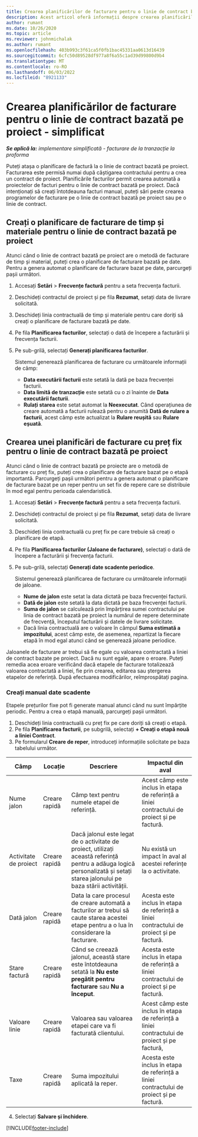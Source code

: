```yaml
---
title: Crearea planificărilor de facturare pentru o linie de contract bazată pe proiect - simplificat
description: Acest articol oferă informații despre crearea planificărilor și a jaloanelor de facturare.
author: rumant
ms.date: 10/26/2020
ms.topic: article
ms.reviewer: johnmichalak
ms.author: rumant
ms.openlocfilehash: 403b993c3f61ca5f0fb1bac45331aa0613d16439
ms.sourcegitcommit: 6cfc50d89528df977a8f6a55c1ad39d99800d9b4
ms.translationtype: MT
ms.contentlocale: ro-RO
ms.lasthandoff: 06/03/2022
ms.locfileid: "8921133"
---
```

# <a name="create-invoice-schedules-on-a-project-based-contract-line---lite"></a>Crearea planificărilor de facturare pentru o linie de contract bazată pe proiect - simplificat

_**Se aplică la:** implementare simplificată - facturare de la tranzacție la proforma_

Puteți atașa o planificare de factură la o linie de contract bazată pe proiect. Facturarea este permisă numai după câștigarea contractului pentru a crea un contract de proiect. Planificările facturilor permit crearea automată a proiectelor de facturi pentru o linie de contract bazată pe proiect. Dacă intenționați să creați întotdeauna facturi manual, puteți sări peste crearea programelor de facturare pe o linie de contract bazată pe proiect sau pe o linie de contract.

## <a name="create-a-time-and-material-invoice-schedule-for-a-project-based-contract-line"></a>Creați o planificare de facturare de timp și materiale pentru o linie de contract bazată pe proiect

Atunci când o linie de contract bazată pe proiect are o metodă de facturare de timp și material, puteți crea o planificare de facturare bazată pe date. Pentru a genera automat o planificare de facturare bazat pe date, parcurgeți pașii următori.

1. Accesați **Setări** > **Frecvențe factură** pentru a seta frecvența facturii.
2. Deschideți contractul de proiect și pe fila **Rezumat**, setați data de livrare solicitată.
3. Deschideți linia contractuală de timp și materiale pentru care doriți să creați o planificare de facturare bazată pe date. 
4. Pe fila **Planificarea facturilor**, selectați o dată de începere a facturării și frecvența facturii. 
5. Pe sub-grilă, selectați **Generați planificarea facturilor**.

    Sistemul generează planificarea de facturare cu următoarele informații de câmp:

    - **Data executării facturii** este setată la dată pe baza frecvenței facturii.
    - **Data limită de tranzacție** este setată cu o zi înainte de **Data executării facturii**.
    - **Rulați starea** este setat automat la **Neexecutat**. Când operațiunea de creare automată a facturii rulează pentru o anumită **Dată de rulare a facturii**, acest câmp este actualizat la **Rulare reușită** sau **Rulare eșuată**.

## <a name="create-a-fixed-price-invoice-schedule-for-a-project-based-contract-line"></a>Crearea unei planificări de facturare cu preț fix pentru o linie de contract bazată pe proiect

Atunci când o linie de contract bazată pe proiecte are o metodă de facturare cu preț fix, puteți crea o planificare de facturare bazat pe o etapă importantă. Parcurgeți pașii următori pentru a genera automat o planificare de facturare bazat pe un reper pentru un set fix de repere care se distribuie în mod egal pentru perioada calendaristică.

1. Accesați **Setări** > **Frecvențe factură** pentru a seta frecvența facturii.
2. Deschideți contractul de proiect și pe fila **Rezumat**, setați data de livrare solicitată.
3. Deschideți linia contractuală cu preț fix pe care trebuie să creați o planificare de etapă. 
4. Pe fila **Planificarea facturilor (Jaloane de facturare)**, selectați o dată de începere a facturării și frecvența facturii. 
5. Pe sub-grilă, selectați **Generați date scadente periodice**.

    Sistemul generează planificarea de facturare cu următoarele informații de jaloane.

    - **Nume de jalon** este setat la data dictată pe baza frecvenței facturii.
    - **Dată de jalon** este setată la data dictată pe baza frecvenței facturii.
    - **Suma de jalon** se calculează prin împărțirea sumei contractului pe linia de contract bazată pe proiect la numărul de repere determinate de frecvență, începutul facturării și datele de livrare solicitate.
    - Dacă linia contractuală are o valoare în câmpul **Suma estimată a impozitului**, acest câmp este, de asemenea, repartizat la fiecare etapă în mod egal atunci când se generează jaloane periodice.

Jaloanele de facturare ar trebui să fie egale cu valoarea contractată a liniei de contract bazate pe proiect. Dacă nu sunt egale, apare o eroare. Puteți remedia acea eroare verificând dacă etapele de facturare totalizează valoarea contractată a liniei, fie prin crearea, editarea sau ștergerea etapelor de referință. După efectuarea modificărilor, reîmprospătați pagina.

### <a name="manually-create-milestones"></a>Creați manual date scadente

Etapele prețurilor fixe pot fi generate manual atunci când nu sunt împărțite periodic. Pentru a crea o etapă manuală, parcurgeți pașii următori.

1. Deschideți linia contractuală cu preț fix pe care doriți să creați o etapă. 
2. Pe fila **Planificarea facturii**, pe subgrilă, selectați **+ Creați o etapă nouă a liniei Contract**.
3. Pe formularul **Creare de reper**, introduceți informațiile solicitate pe baza tabelului următor. 

| Câmp | Locație | Descriere | Impactul din aval |
| --- | --- | --- | --- |
| Nume jalon | Creare rapidă | Câmp text pentru numele etapei de referință. | Acest câmp este inclus în etapa de referință a liniei contractului de proiect și pe factură. |
| Activitate de proiect | Creare rapidă | Dacă jalonul este legat de o activitate de proiect, utilizați această referință pentru a adăuga logică personalizată și setați starea jalonului pe baza stării activității. | Nu există un impact în aval al acestei referințe la o activitate. |
| Dată jalon | Creare rapidă | Data la care procesul de creare automată a facturilor ar trebui să caute starea acestei etape pentru a o lua în considerare la facturare. | Acesta este inclus în etapa de referință a liniei contractului de proiect și pe factură. |
| Stare factură | Creare rapidă | Când se creează jalonul, această stare este întotdeauna setată la **Nu este pregătit pentru facturare** sau **Nu a început**. | Acesta este inclus în etapa de referință a liniei contractului de proiect și pe factură. |
| Valoare linie | Creare rapidă | Valoarea sau valoarea etapei care va fi facturată clientului. | Acest câmp este inclus în etapa de referință a liniei contractului de proiect și pe factură, |
| Taxe | Creare rapidă | Suma impozitului aplicată la reper. | Acesta este inclus în etapa de referință a liniei contractului de proiect și pe factură. |

4. Selectați **Salvare și închidere**.


[!INCLUDE[footer-include](../../includes/footer-banner.md)]